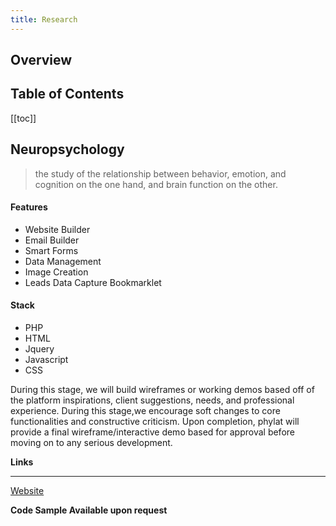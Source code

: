 ```yaml
---
title: Research
---
```


## Overview

## Table of Contents

[[toc]]

## Neuropsychology

> the study of the relationship between behavior, emotion, and cognition on the one hand, and brain function on the other.

#### **Features**

- Website Builder
- Email Builder
- Smart Forms
- Data Management
- Image Creation
- Leads Data Capture Bookmarklet

#### **Stack**

- PHP
- HTML
- Jquery
- Javascript
- CSS

During this stage, we will build wireframes or working demos based off of the platform inspirations, client suggestions, needs, and professional experience. During this stage,we encourage soft changes to core functionalities and constructive criticism.
Upon completion, phylat will provide a final wireframe/interactive demo based for approval before moving on to any serious development.

**Links**

---

[Website](https://xyzleads.com)

**Code Sample Available upon request**
